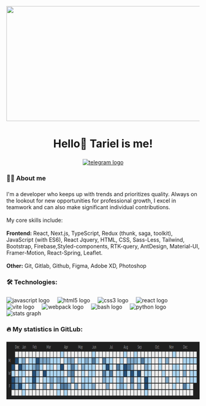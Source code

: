 <br clear="both">

<div align="center">
  <img height="300" width="600" src="https://user-images.githubusercontent.com/74038190/225813708-98b745f2-7d22-48cf-9150-083f1b00d6c9.gif"  />
</div>

###

<h1 align="center">Hello👋 Tariel is me!</h1>

###

<div align="center">
  <a href="https://t.me/root_tora" target="_blank">
    <img src="https://img.shields.io/static/v1?message=Telegram&logo=telegram&label=&color=2CA5E0&logoColor=white&labelColor=&style=for-the-badge" height="25" alt="telegram logo"  />
  </a>
</div>

###

<h3 align="left">👩‍💻  About me</h3>

###

<p align="left">
I'm a developer who keeps up with trends and prioritizes quality. Always on the lookout for new opportunities for
professional growth, I excel in teamwork and can also make significant individual contributions.
<br></br>
My core skills include:
<br></br>
<b>Frontend:</b> React, Next.js, TypeScript, Redux (thunk, saga, toolkit), JavaScript (with ES6), React Jquery, HTML, CSS,
Sass-Less, Tailwind, Bootstrap, Firebase,Styled-components, RTK-query, AntDesign, Material-UI, Framer-Motion, React-Spring, Leaflet.
<br></br>
<b>Other:</b> Git, Gitlab, Github, Figma, Adobe XD, Photoshop
</p>

###

<h3 align="left">🛠 Technologies:</h3>

###

<div align="left">
  <img src="https://cdn.jsdelivr.net/gh/devicons/devicon/icons/javascript/javascript-original.svg" height="40" alt="javascript logo"  />
  <img width="12" />
  <img src="https://cdn.jsdelivr.net/gh/devicons/devicon/icons/html5/html5-original.svg" height="40" alt="html5 logo"  />
  <img width="12" />
  <img src="https://cdn.jsdelivr.net/gh/devicons/devicon/icons/css3/css3-original.svg" height="40" alt="css3 logo"  />
  <img width="12" />
  <img src="https://cdn.jsdelivr.net/gh/devicons/devicon/icons/react/react-original.svg" height="40" alt="react logo"  />
  <img width="12" />
  <img src="https://skillicons.dev/icons?i=vite" height="40" alt="vite logo"  />
  <img width="12" />
  <img src="https://cdn.simpleicons.org/webpack/8DD6F9" height="40" alt="webpack logo"  />
  <img width="12" />
  <img src="https://cdn.simpleicons.org/gnubash/4EAA25" height="40" alt="bash logo"  />
  <img width="12" />
  <img src="https://skillicons.dev/icons?i=py" height="40" alt="python logo"  />
</div>

<div>
  <img src="http://github-profile-summary-cards.vercel.app/api/cards/repos-per-language?username=ermekovtariel&theme=github_dark" height="150"  alt="stats graph"  />
<div>

###

<h3 align="left">🔥  My statistics in GitLub:</h3>

###

<div align="center">
  <img src="./assets/gitlub.png" height="150" alt="stats graph"  />
</div>

